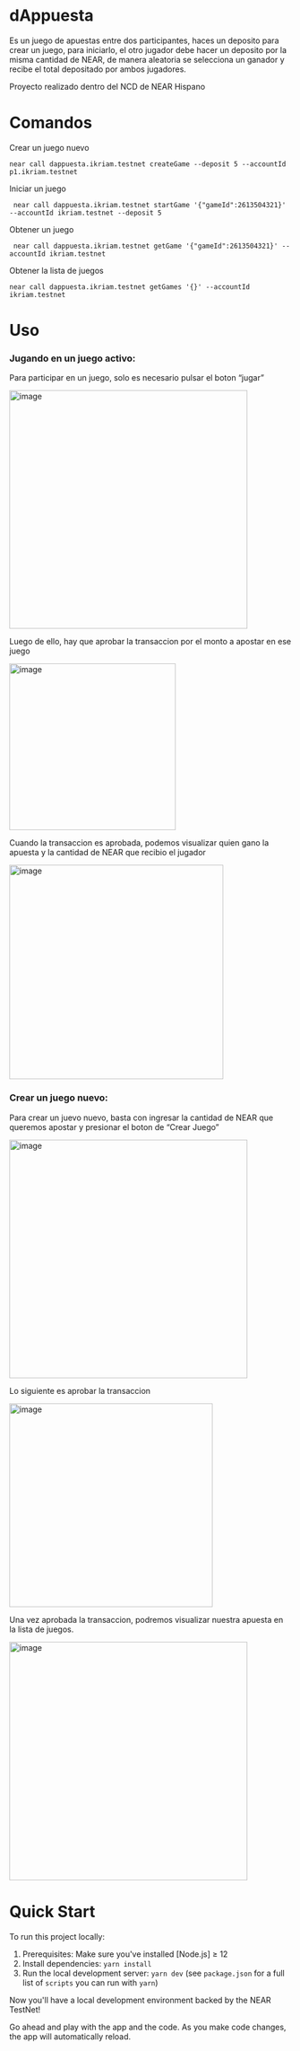 dAppuesta
==================

Es un juego de apuestas entre dos participantes, haces un deposito para crear un juego, para iniciarlo, el otro jugador debe hacer un deposito por la misma cantidad de NEAR, de manera aleatoria se selecciona un ganador y recibe el total depositado por ambos jugadores.

Proyecto realizado dentro del NCD de NEAR Hispano


Comandos
==================

Crear un juego nuevo

`near call dappuesta.ikriam.testnet createGame --deposit 5 --accountId p1.ikriam.testnet` 

Iniciar un juego

` near call dappuesta.ikriam.testnet startGame '{"gameId":2613504321}' --accountId ikriam.testnet --deposit 5` 

Obtener un juego

` near call dappuesta.ikriam.testnet getGame '{"gameId":2613504321}' --accountId ikriam.testnet` 

Obtener la lista de juegos

` near call dappuesta.ikriam.testnet getGames '{}' --accountId ikriam.testnet ` 


Uso
==================


### Jugando en un juego activo:

Para participar en un juego, solo es necesario pulsar el boton “jugar”

<img width="425" alt="image" src="https://user-images.githubusercontent.com/25872637/161347948-6de41ded-8756-490e-8204-81804eef1d24.png">


Luego de ello, hay que aprobar la transaccion por el monto a apostar en ese juego

<img width="297" alt="image" src="https://user-images.githubusercontent.com/25872637/161347966-e8f78406-8791-449e-b022-783ae91ed455.png">

Cuando la transaccion es aprobada, podemos visualizar quien gano la apuesta y la cantidad de NEAR que recibio el jugador

<img width="382" alt="image" src="https://user-images.githubusercontent.com/25872637/161347982-ff97fb67-7b95-4eaa-ad2c-55ce44f6a94f.png">



### Crear un juego nuevo:

Para crear un juevo nuevo, basta con ingresar la cantidad de NEAR que queremos apostar y presionar el boton de “Crear Juego”

<img width="425" alt="image" src="https://user-images.githubusercontent.com/25872637/161348004-84ceee35-ff0e-4cbd-80cf-5e978d4b838e.png">

 

Lo siguiente es aprobar la transaccion

<img width="363" alt="image" src="https://user-images.githubusercontent.com/25872637/161348025-537fff3c-69b7-4367-bbf5-1e2db0faf8f4.png">


Una vez aprobada la transaccion, podremos visualizar nuestra apuesta en la lista de juegos.

<img width="425" alt="image" src="https://user-images.githubusercontent.com/25872637/161348035-e4dd3851-83d3-4589-9af5-a0d78b1db105.png">



Quick Start
===========

To run this project locally:

1. Prerequisites: Make sure you've installed [Node.js] ≥ 12
2. Install dependencies: `yarn install`
3. Run the local development server: `yarn dev` (see `package.json` for a
   full list of `scripts` you can run with `yarn`)

Now you'll have a local development environment backed by the NEAR TestNet!

Go ahead and play with the app and the code. As you make code changes, the app will automatically reload.

